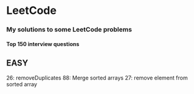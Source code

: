 # LeetCode
### My solutions to some LeetCode problems

#### Top 150 interview questions
EASY
----
26: removeDuplicates
88: Merge sorted arrays 
27: remove element from sorted array


